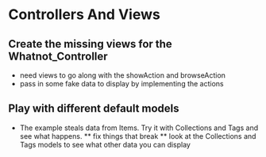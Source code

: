 # Controllers And Views

## Create the missing views for the Whatnot_Controller

* need views to go along with the showAction and browseAction
* pass in some fake data to display by implementing the actions

## Play with different default models

* The example steals data from Items. Try it with Collections and Tags and see what happens.
** fix things that break
** look at the Collections and Tags models to see what other data you can display